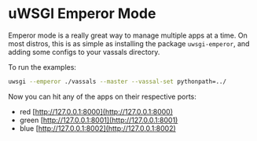 # uWSGI Emperor Mode

Emperor mode is a really great way to manage multiple apps at a time. On most distros, this is as simple as installing the package `uwsgi-emperor`, and adding some configs to your vassals directory.

To run the examples:

```bash
uwsgi --emperor ./vassals --master --vassal-set pythonpath=../
```

Now you can hit any of the apps on their respective ports:

  - red [http://127.0.0.1:8000](http://127.0.0.1:8000)
  - green [http://127.0.0.1:8001](http://127.0.0.1:8001)
  - blue [http://127.0.0.1:8002](http://127.0.0.1:8002)